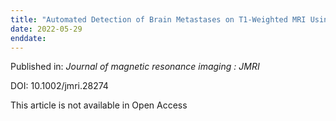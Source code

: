 ```yaml
---
title: "Automated Detection of Brain Metastases on T1-Weighted MRI Using a Convolutional Neural Network: Impact of Volume Aware Loss and Sampling Strategy."
date: 2022-05-29
enddate:
---
```


Published in: *Journal of magnetic resonance imaging : JMRI*

DOI: 10.1002/jmri.28274

This article is not available in Open Access


